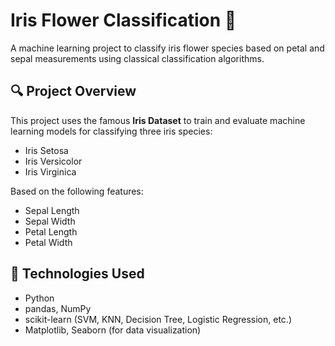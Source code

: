 # Iris Flower Classification 🌸

A machine learning project to classify iris flower species based on petal and sepal measurements using classical classification algorithms.

## 🔍 Project Overview

This project uses the famous **Iris Dataset** to train and evaluate machine learning models for classifying three iris species:

- Iris Setosa
- Iris Versicolor
- Iris Virginica

Based on the following features:

- Sepal Length
- Sepal Width
- Petal Length
- Petal Width

## 🧰 Technologies Used

- Python
- pandas, NumPy
- scikit-learn (SVM, KNN, Decision Tree, Logistic Regression, etc.)
- Matplotlib, Seaborn (for data visualization)
